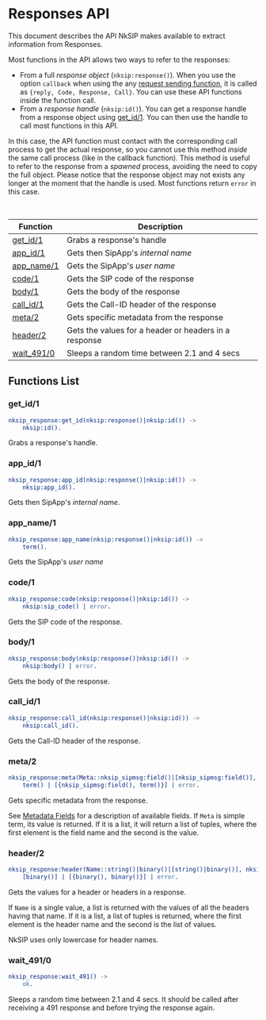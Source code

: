 # Responses API

This document describes the API NkSIP makes available to extract information from Responses.

Most functions in the API allows two ways to refer to the responses:
* From a full *response object* (`nksip:response()`). When you use the option `callback` when using the any [request sending function](../reference/sending_functions.md), it is called as `{reply, Code, Response, Call}`. You can use these API functions inside the function call.
* From a *response handle* (`nksip:id()`). You can get a response handle from a response object using [get_id/1](#get_id1). You can then use the handle to call most functions in this API. 
    
In this case, the API function must contact with the corresponding call process to get the actual response, so you cannot use this method _inside_ the same call process (like in the callback function). This method is useful to refer to the response from a _spawned_ process, avoiding the need to copy the full object. Please notice that the response object may not exists any longer at the moment that the handle is used. Most functions return `error` in this case.


<br/>


Function|Description
---|---
[get_id/1](#get_id1)|Grabs a response's handle
[app_id/1](#app_id1)|Gets then SipApp's _internal name_
[app_name/1](#app_name1)|Gets the SipApp's _user name_
[code/1](#method1)|Gets the SIP code of the response
[body/1](#body1)|Gets the body of the response
[call_id/1](#call_id1)|Gets the Call-ID header of the response
[meta/2](#meta2)|Gets specific metadata from the response
[header/2](#header2)|Gets the values for a header or headers in a response
[wait_491/0](#wait_4910)|Sleeps a random time between 2.1 and 4 secs


## Functions List

### get_id/1
```erlang
nksip_response:get_id(nksip:response()|nksip:id()) ->
    nksip:id().
```
Grabs a response's handle.


### app_id/1
```erlang
nksip_response:app_id(nksip:response()|nksip:id()) -> 
    nksip:app_id().
```
Gets then SipApp's _internal name_.


### app_name/1
```erlang
nksip_response:app_name(nksip:response()|nksip:id()) -> 
    term().
```
Gets the SipApp's _user name_


### code/1
```erlang
nksip_response:code(nksip:response()|nksip:id()) ->
    nksip:sip_code() | error.
```
Gets the SIP code of the response.


### body/1
```erlang
nksip_response:body(nksip:response()|nksip:id()) ->
    nksip:body() | error.
```
Gets the body of the response.


### call_id/1
```erlang
nksip_response:call_id(nksip:response()|nksip:id()) ->
    nksip:call_id().
```
Gets the Call-ID header of the response.


### meta/2
```erlang
nksip_response:meta(Meta::nksip_sipmsg:field()|[nksip_sipmsg:field()], nksip:response()|nksip:id()) ->
    term() | [{nksip_sipmsg:field(), term()}] | error.
```
Gets specific metadata from the response.

See [Metadata Fields](../reference/metadata.md) for a description of available fields.
If `Meta` is simple term, its value is returned. If it is a list, it will return a list of tuples, where the first element is the field name and the second is the value.


### header/2
```erlang
nksip_response:header(Name::string()|binary()|[string()|binary()], nksip:response()|nksip:id()) -> 
    [binary()] | [{binary(), binary()}] | error.
```
Gets the values for a header or headers in a response.

If `Name` is a single value, a list is returned with the values of all the headers having that name. If it is a list, a list of tuples is returned, where the first element is the header name and the second is the list of values.

NkSIP uses only lowercase for header names.


### wait_491/0
```erlang
nksip_response:wait_491() -> 
    ok.
```
Sleeps a random time between 2.1 and 4 secs. It should be called after receiving a 491 response and before trying the response again.

